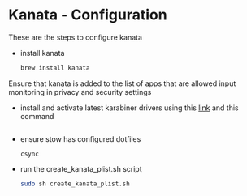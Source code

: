 # Kanata - Configuration

These are the steps to configure kanata
- install kanata
    ```bash
    brew install kanata
    ```
Ensure that kanata is added to the list of apps that are allowed input monitoring in privacy and security settings

- install and activate latest karabiner drivers using this [link](https://github.com/pqrs-org/Karabiner-DriverKit-VirtualHIDDevice/tree/main/dist) and this command
    ```
    
    ```
- ensure stow has configured dotfiles
    ```
    csync
    ```
- run the create_kanata_plist.sh script
    ```bash
    sudo sh create_kanata_plist.sh
    ```
